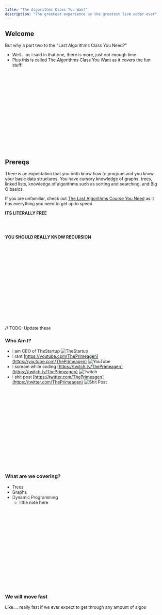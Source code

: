 ```yaml
---
title: "The Algorithms Class You Want"
description: "The greatest experience by the greatest live coder ever"
---
```


## Welcome
But why a part two to the "Last Algorithms Class You Need?"
- Well... as i said in that one, there is more, just not enough time
- Plus this is called The Algorithms Class You Want as it covers the fun stuff!

<br/>
<br/>
<br/>
<br/>
<br/>
<br/>
<br/>
<br/>
<br/>
<br/>
<br/>
<br/>
<br/>
<br/>
<br/>

## Prereqs
There is an expectation that you both know how to program and you know your
basic data structures.  You have cursory knowledge of graphs, trees, linked
lists, knowledge of algorithms such as sorting and searching, and Big O basics.

If you are unfamiliar, check out [The Last Algorithms Course You
Need](https://frontendmasters.com/courses/algorithms) as it has everything you
need to get up to speed.

**ITS LITERALLY FREE**

<br/>
<br/>

**YOU SHOULD REALLY KNOW RECURSION**

<br/>
<br/>
<br/>
<br/>
<br/>
<br/>
<br/>
<br/>
<br/>
<br/>
<br/>
<br/>
<br/>
<br/>
<br/>

// TODO: Update these
### Who Am I?
* I am CEO of TheStartup
![TheStartup](./images/TheStartup.jpeg)
* I rant [https://youtube.com/ThePrimeagen](https://youtube.com/ThePrimeagen)
![YouTube](./images/YT.png)
* I scream while coding [https://twitch.tv/ThePrimeagen](https://twitch.tv/ThePrimeagen)
![Twitch](./images/TWITCH.png)
* I shit post [https://twitter.com/ThePrimeagen](https://twitter.com/ThePrimeagen)
![Shit Post](./images/twitter.png)

<br/>
<br/>
<br/>
<br/>
<br/>
<br/>
<br/>
<br/>
<br/>
<br/>
<br/>
<br/>
<br/>
<br/>
<br/>

### What are we covering?
* Trees
* Graphs
* Dynamic Programming
  - little note here

<br/>
<br/>
<br/>
<br/>
<br/>
<br/>
<br/>
<br/>
<br/>
<br/>
<br/>
<br/>
<br/>
<br/>
<br/>

### We will move fast
Like.... really fast if we ever expect to get through any amount of algos

<br/>
<br/>
<br/>
<br/>
<br/>
<br/>
<br/>
<br/>
<br/>
<br/>
<br/>
<br/>
<br/>
<br/>
<br/>

